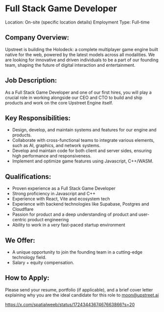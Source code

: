 # Full Stack Game Developer
Location: On-site (specific location details)
Employment Type: Full-time

## Company Overview:

Upstreet is building the Holodeck: a complete multiplayer game engine built native for the web, powered by the latest models across all modalities. We are looking for innovative and driven individuals to be a part of our founding team, shaping the future of digital interaction and entertainment.

## Job Description:

As a Full Stack Game Developer and one of our first hires, you will play a crucial role in working alongside our CEO and CTO to build and ship products and work on the core Upstreet Engine itself.

## Key Responsibilities:

- Design, develop, and maintain systems and features for our engine and products.
- Collaborate with cross-functional teams to integrate various elements, such as AI, graphics, and network systems.
- Develop and maintain code for both client and server sides, ensuring high performance and responsiveness.
- Implement and optimize game features using Javascript, C++/WASM.

## Qualifications:
- Proven experience as a Full Stack Game Developer
- Strong proficiency in Javascript and C++
- Experience with React, Vite and ecosystem tech
- Experience with backend technologies like Supabase, Postgres and Cloudflare
- Passion for product and a deep understanding of product and user-centric product engineering
- Ability to work in a *very* fast-paced startup environment

## We Offer:
- A unique opportunity to join the founding team in a cutting-edge technology field.
- Salary + equity compensation.

## How to Apply:
Please send your resume, portfolio (if applicable), and a brief cover letter explaining why you are the ideal candidate for this role to moon@upstreet.ai

https://x.com/spatialweeb/status/1724344367467663866?s=20
